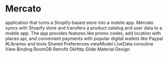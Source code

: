 # Mercato
application that turns a Shopify-based store into a mobile app. Mercato syncs with Shopify store and transfers a product catalog and user data to a mobile app. The app provides features like promo codes, add location with places api, and convenient payments with popular digital wallets like Paypal
#Libraries and tools
Shared Preferences
viewModel
LiveData
coroutine
View Binding
RoomDB
Retrofit
OkHttp
Glide
Material Design
